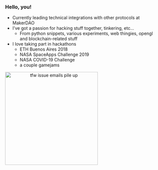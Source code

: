 ### Hello, you!

- Currently leading technical integrations with other protocols at MakerDAO
- I've got a passion for hacking stuff together, tinkering, etc...
  - From python snippets, various experiments, web thingies, opengl and blockchain-related stuff
- I love taking part in hackathons
  - ETH Buenos Aires 2018
  - NASA SpaceApps Challenge 2019
  - NASA COVID-19 Challenge
  - a couple gamejams

<span align="center">
  <img alt="tfw issue emails pile up" src="https://media.tenor.com/images/e507794c9d606da36336e270308896a5/tenor.gif" height="300px"/>
</span>
